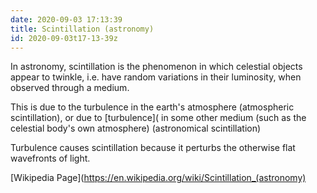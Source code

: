 ```yaml
---
date: 2020-09-03 17:13:39
title: Scintillation (astronomy) 
id: 2020-09-03t17-13-39z
---
```


In astronomy, scintillation is the phenomenon in which celestial objects appear
to twinkle, i.e. have random variations in their luminosity, when observed
through a medium. 

This is due to the turbulence in the earth's atmosphere (atmospheric
scintillation), or due to [turbulence]( in some other medium (such as the
celestial body's own atmosphere) (astronomical scintillation)

Turbulence causes scintillation because it perturbs the otherwise flat
wavefronts of light.

[Wikipedia Page](https://en.wikipedia.org/wiki/Scintillation_(astronomy)
